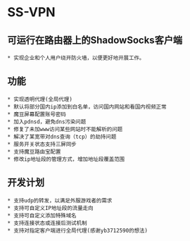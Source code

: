 SS-VPN
======

## 可运行在路由器上的ShadowSocks客户端

    * 实现企业和个人用户绕开防火墙，以便更好地开展工作。

## 功能

    * 实现透明代理(全局代理)
    * 默认将部分国内ip添加到白名单，访问国内网站和看国内视频正常
    * 魔豆屏幕配置账号密码
    * 加入pdnsd，避免dns污染问题
    * 修复了未加www访问某些网站时不能解析的问题
    * 解决了某宽带对dns查询（tcp）的劫持问题
    * 服务开关状态支持三屏同步
    * 支持魔豆路由宝配置
    * 修改ip地址段的管理方式，增加地址段覆盖范围

## 开发计划

    * 支持udp的转发，以满足外服游戏者的需求
    * 支持可自定义IP地址段的流量走向
    * 支持可自定义添加特殊域名
    * 支持连接状态或连接后测试机制
    * 支持对指定客户端进行全局代理(感谢yb3712590的想法)
